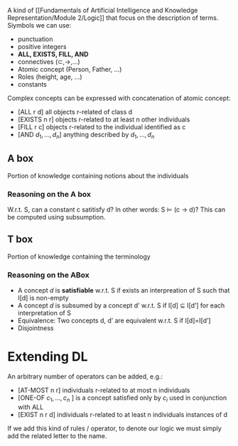A kind of [[Fundamentals of Artificial Intelligence and Knowledge Representation/Module 2/Logic]] that focus on the description of terms.
Siymbols we can use:
- punctuation
- positive integers
- __ALL, EXISTS, FILL, AND__
- connectives ($\subset, \rightarrow, \dots$)
- Atomic concept (Person, Father, ...)
- Roles (height, age, ...)
- constants

Complex concepts can be expressed with concatenation of atomic concept:
- \[ALL r d\] all objects r-related of class d
- \[EXISTS n r\] objects r-related to at least n other individuals
- \[FILL r c\] objects r-related to the individual identified as c
- \[AND $d_1, \dots, d_n$\] anything described by $d_1, \dots, d_n$

## A box

Portion of knowledge containing notions about the individuals

### Reasoning on the A box 

W.r.t. S, can a constant c satitisfy d? In other words: S ⊨ (c → d)?
This can be computed using subsumption.

## T box

Portion of knowledge containing the terminology

### Reasoning on the ABox
- A concept _d_ is __satisfiable__ w.r.t. S if exists an interpreation of S such that I\[d\] is non-empty
- A concept _d_ is subsumed by a concept d’ w.r.t. S if I\[d\] ⊆ I\[d’\] for each interpretation
of S
- Equivalence: Two concepts d, d’ are equivalent w.r.t. S if I\[d\]=I\[d’\]
- Disjointness

# Extending DL

An arbitrary number of operators can be added, e.g.:
- \[AT-MOST n r\] individuals r-related to at most n individuals
- \[ONE-OF $c_1, \dots, c_n$ \] is a concept satisfied only by $c_i$ used in conjunction with ALL
- \[EXIST n r d\] individuals r-related to at least n individuals instances of d

If we add this kind of rules / operator, to denote our logic we must simply add the related letter to the name.